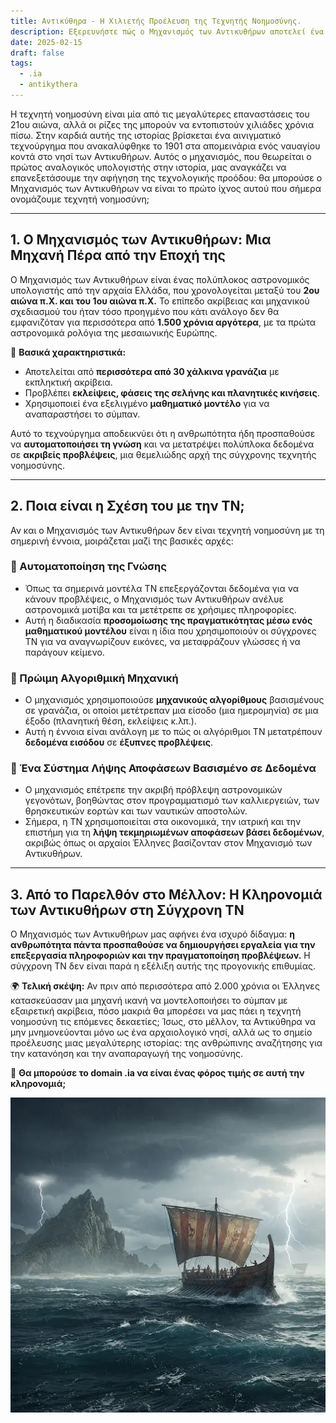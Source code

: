 ```yaml
---
title: Αντικύθηρα - Η Χιλιετής Προέλευση της Τεχνητής Νοημοσύνης.
description: Εξερευνήστε πώς ο Μηχανισμός των Αντικυθήρων αποτελεί ένα πρώιμο σύμβολο της πληροφορικής και της τεχνητής νοημοσύνης, κάνοντας παραλληλισμούς με τη σύγχρονη ΤΝ.
date: 2025-02-15
draft: false
tags:
  - .ia
  - antikythera
---
```


Η τεχνητή νοημοσύνη είναι μία από τις μεγαλύτερες επαναστάσεις του 21ου αιώνα, αλλά οι ρίζες της μπορούν να εντοπιστούν χιλιάδες χρόνια πίσω. Στην καρδιά αυτής της ιστορίας βρίσκεται ένα αινιγματικό τεχνούργημα που ανακαλύφθηκε το 1901 στα απομεινάρια ενός ναυαγίου κοντά στο νησί των Αντικυθήρων. Αυτός ο μηχανισμός, που θεωρείται ο πρώτος αναλογικός υπολογιστής στην ιστορία, μας αναγκάζει να επανεξετάσουμε την αφήγηση της τεχνολογικής προόδου: θα μπορούσε ο Μηχανισμός των Αντικυθήρων να είναι το πρώτο ίχνος αυτού που σήμερα ονομάζουμε τεχνητή νοημοσύνη;
* * * * *

**1. Ο Μηχανισμός των Αντικυθήρων: Μια Μηχανή Πέρα από την Εποχή της**
------------------------------------------------------------------

Ο Μηχανισμός των Αντικυθήρων είναι ένας πολύπλοκος αστρονομικός υπολογιστής από την αρχαία Ελλάδα, που χρονολογείται μεταξύ του **2ου αιώνα π.Χ. και του 1ου αιώνα π.Χ.** Το επίπεδο ακρίβειας και μηχανικού σχεδιασμού του ήταν τόσο προηγμένο που κάτι ανάλογο δεν θα εμφανιζόταν για περισσότερα από **1.500 χρόνια αργότερα**, με τα πρώτα αστρονομικά ρολόγια της μεσαιωνικής Ευρώπης.

🔹 **Βασικά χαρακτηριστικά:**

- Αποτελείται από **περισσότερα από 30 χάλκινα γρανάζια** με εκπληκτική ακρίβεια.
- Προβλέπει **εκλείψεις, φάσεις της σελήνης και πλανητικές κινήσεις**.
- Χρησιμοποιεί ένα εξελιγμένο **μαθηματικό μοντέλο** για να αναπαραστήσει το σύμπαν.

Αυτό το τεχνούργημα αποδεικνύει ότι η ανθρωπότητα ήδη προσπαθούσε να **αυτοματοποιήσει τη γνώση** και να μετατρέψει πολύπλοκα δεδομένα σε **ακριβείς προβλέψεις**, μια θεμελιώδης αρχή της σύγχρονης τεχνητής νοημοσύνης.

* * * * *

**2. Ποια είναι η Σχέση του με την ΤΝ;**
--------------------------------------

Αν και ο Μηχανισμός των Αντικυθήρων δεν είναι τεχνητή νοημοσύνη με τη σημερινή έννοια, μοιράζεται μαζί της βασικές αρχές:

### **🔵 Αυτοματοποίηση της Γνώσης**

- Όπως τα σημερινά μοντέλα ΤΝ επεξεργάζονται δεδομένα για να κάνουν προβλέψεις, ο Μηχανισμός των Αντικυθήρων ανέλυε αστρονομικά μοτίβα και τα μετέτρεπε σε χρήσιμες πληροφορίες.
- Αυτή η διαδικασία **προσομοίωσης της πραγματικότητας μέσω ενός μαθηματικού μοντέλου** είναι η ίδια που χρησιμοποιούν οι σύγχρονες ΤΝ για να αναγνωρίζουν εικόνες, να μεταφράζουν γλώσσες ή να παράγουν κείμενο.

### **🔵 Πρώιμη Αλγοριθμική Μηχανική**

- Ο μηχανισμός χρησιμοποιούσε **μηχανικούς αλγορίθμους** βασισμένους σε γρανάζια, οι οποίοι μετέτρεπαν μια είσοδο (μια ημερομηνία) σε μια έξοδο (πλανητική θέση, εκλείψεις κ.λπ.).
- Αυτή η έννοια είναι ανάλογη με το πώς οι αλγόριθμοι ΤΝ μετατρέπουν **δεδομένα εισόδου** σε **έξυπνες προβλέψεις**.

### **🔵 Ένα Σύστημα Λήψης Αποφάσεων Βασισμένο σε Δεδομένα**

- Ο μηχανισμός επέτρεπε την ακριβή πρόβλεψη αστρονομικών γεγονότων, βοηθώντας στον προγραμματισμό των καλλιεργειών, των θρησκευτικών εορτών και των ναυτικών αποστολών.
- Σήμερα, η ΤΝ χρησιμοποιείται στα οικονομικά, την ιατρική και την επιστήμη για τη **λήψη τεκμηριωμένων αποφάσεων βάσει δεδομένων**, ακριβώς όπως οι αρχαίοι Έλληνες βασίζονταν στον Μηχανισμό των Αντικυθήρων.

* * * * *

**3. Από το Παρελθόν στο Μέλλον: Η Κληρονομιά των Αντικυθήρων στη Σύγχρονη ΤΝ**
----------------------------------------------------------------------

Ο Μηχανισμός των Αντικυθήρων μας αφήνει ένα ισχυρό δίδαγμα: **η ανθρωπότητα πάντα προσπαθούσε να δημιουργήσει εργαλεία για την επεξεργασία πληροφοριών και την πραγματοποίηση προβλέψεων.** Η σύγχρονη ΤΝ δεν είναι παρά η εξέλιξη αυτής της προγονικής επιθυμίας.

🌍 **Τελική σκέψη:**
Αν πριν από περισσότερα από 2.000 χρόνια οι Έλληνες κατασκεύασαν μια μηχανή ικανή να μοντελοποιήσει το σύμπαν με εξαιρετική ακρίβεια, πόσο μακριά θα μπορέσει να μας πάει η τεχνητή νοημοσύνη τις επόμενες δεκαετίες; Ίσως, στο μέλλον, τα Αντικύθηρα να μην μνημονεύονται μόνο ως ένα αρχαιολογικό νησί, αλλά ως το σημείο προέλευσης μιας μεγαλύτερης ιστορίας: της ανθρώπινης αναζήτησης για την κατανόηση και την αναπαραγωγή της νοημοσύνης.

🚀 **Θα μπορούσε το domain .ia να είναι ένας φόρος τιμής σε αυτή την κληρονομιά;**

![Εικονογράφηση μιας αρχαίας ελληνικής γαλέρας που πλέει σε μια θυελλώδη θάλασσα](/img/Gemini_Galera.webp)
